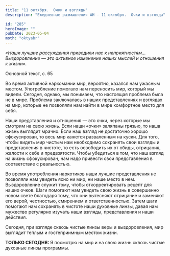 ```yaml
---
title: "11 октября.  Очки и взгляды"
description: "Ежедневные размышления АН - 11 октября.  Очки и взгляды"

id: "285"
heroImage: ""
pubDate: 2023-05-04
moth: "oktyabr"
---
```


_«Наши лучшие рассуждения приводили нас к неприятностям… Выздоровление — это
активное изменение наших мыслей и отношения к жизни»._

Основной текст, с. 65

Во время активной наркомании мир, вероятно, казался нам ужасным местом.
Употребление помогало нам переносить мир, который мы видели. Сегодня, однако,
мы понимаем, что настоящая проблема была не в мире. Проблема заключалась в
наших представлениях и взглядах на мир, которые не позволяли нам найти в мире
комфортное место для себя.

Наши представления и отношения — это очки, через которые мы смотрим на свою
жизнь. Если наши «очки» заляпаны грязью, то наша жизнь выглядит мрачно. Если
наш взгляд не достаточно хорошо сфокусирован, то весь мир кажется разваленным
на куски. Для того, чтобы видеть мир чистым нам необходимо сохранять свои
взгляды и представления в чистоте, то есть освободить их от обиды, отрицания,
жалости к себе и предвзятости. Чтобы убедиться в том, что наш взгляд на жизнь
сфокусирован, нам надо привести свои представления в соответствие с
реальностью.

Во время употребления наркотиков наши лучшие представления не позволяли нам
увидеть ясно ни мир, ни наше место в нем. Выздоровление служит тому, чтобы
откорректировать рецепт для наших очков. Шаги помогают нам увидеть свою жизнь
в совершенно новом свете благодаря тому, что они вытесняют отрицание и
заменяют его верой, честностью, смирением и ответственностью. Затем шаги
помогают нам сохранять в чистоте наши духовные линзы, давая нам мужество
регулярно изучать наши взгляды, представления и наши действия.

Сегодня, при взгляде сквозь чистые линзы веры и выздоровления, мир выглядит
теплым и гостеприимным местом жизни.

**ТОЛЬКО СЕГОДНЯ:** Я посмотрю на мир и на свою жизнь сквозь чистые духовные
линзы программы.
